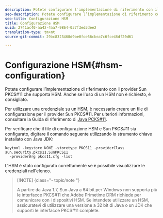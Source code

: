 ```yaml
---
description: Potete configurare l’implementazione di riferimento con il provider Sun PKCS#11 che supporta HSM. Anche se l'uso di un HSM non è richiesto, è consigliato.
seo-description: Potete configurare l’implementazione di riferimento con il provider Sun PKCS#11 che supporta HSM. Anche se l'uso di un HSM non è richiesto, è consigliato.
seo-title: Configurazione HSM
title: Configurazione HSM
uuid: 2741ac40-aa42-4aa7-9864-037f3ed3dee2
translation-type: tm+mt
source-git-commit: 29bc8323460d9be0fce66cbea7c6fce46df20d61

---
```



# Configurazione HSM{#hsm-configuration}

Potete configurare l’implementazione di riferimento con il provider Sun PKCS#11 che supporta HSM. Anche se l&#39;uso di un HSM non è richiesto, è consigliato.

Per utilizzare una credenziale su un HSM, è necessario creare un file di configurazione per il provider Sun PKCS#11. Per ulteriori informazioni, consultare la Guida di riferimento di [Java PCKS#11](https://docs.oracle.com/javase/1.5.0/docs/guide/security/p11guide.html).

Per verificare che il file di configurazione HSM e Sun PKCS#11 sia configurato, digitare il comando seguente utilizzando lo strumento chiave installato con Java JDK:

```
keytool -keystore NONE -storetype PKCS11 -providerClass sun.security.pkcs11.SunPKCS11 
  -providerArg pkcs11.cfg -list
```

L&#39;HSM è stato configurato correttamente se è possibile visualizzare le credenziali nell&#39;elenco.

>[!NOTE] {class=&quot;- topic/note &quot;}
>
>A partire da Java 1.7, Sun Java a 64 bit per Windows non supporta più le interfacce PKCS#11 che Adobe Primetime DRM richiede per comunicare con i dispositivi HSM. Se intendete utilizzare un HSM, assicuratevi di utilizzare una versione a 32 bit di Java o un JDK che supporti le interfacce PKCS#11 complete.

